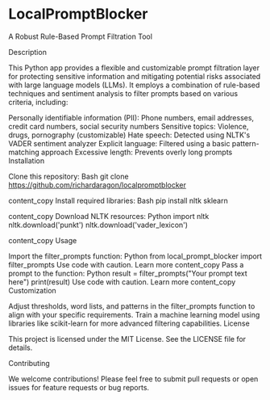 # LocalPromptBlocker

A Robust Rule-Based Prompt Filtration Tool

 Description

 This Python app provides a flexible and customizable prompt filtration layer for protecting sensitive information and mitigating potential risks associated with large language models (LLMs). It employs a combination of rule-based techniques and sentiment analysis to filter prompts based on various criteria, including:

Personally identifiable information (PII): Phone numbers, email addresses, credit card numbers, social security numbers
Sensitive topics: Violence, drugs, pornography (customizable)
Hate speech: Detected using NLTK's VADER sentiment analyzer
Explicit language: Filtered using a basic pattern-matching approach
Excessive length: Prevents overly long prompts
 Installation

Clone this repository:
Bash
git clone https://github.com/richardaragon/localpromptblocker

content_copy
Install required libraries:
Bash
pip install nltk sklearn

content_copy
Download NLTK resources:
Python
import nltk
nltk.download('punkt')
nltk.download('vader_lexicon')

content_copy
 Usage

Import the filter_prompts function:
Python
from local_prompt_blocker import filter_prompts
Use code with caution. Learn more
content_copy
Pass a prompt to the function:
Python
result = filter_prompts("Your prompt text here")
print(result)
Use code with caution. Learn more
content_copy
 Customization

Adjust thresholds, word lists, and patterns in the filter_prompts function to align with your specific requirements.
Train a machine learning model using libraries like scikit-learn for more advanced filtering capabilities.
 License

 This project is licensed under the MIT License. See the LICENSE file for details.

 Contributing

 We welcome contributions! Please feel free to submit pull requests or open issues for feature requests or bug reports.
